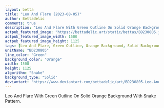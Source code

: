```yaml
---
layout: betta
title: "Leo And Flare (2023-08-05)"
author: Bettadelic
comments: true
description: "Leo And Flare With Green Outline On Solid Orange Background With Snake Pattern."
actpub_featured_image: "https://bettadelic.art/static/bettas/BD230805.jpg"
actpub_featured_image_width: 1500
actpub_featured_image_height: 1125
tags: [Leo And Flare, Green Outline, Orange Background, Solid Background Pattern, Snake Pattern, August 2023]
unitName: "BD230805"
line_color: "Green"
background_color: "Orange"
width: 1500
height: 1125
algorithm: "Snake"
background_type: "Solid"
deviantart: "https://www.deviantart.com/bettadelic/art/BD230805-Leo-And-Flare-2023-08-05-975654497"
---
```


Leo And Flare With Green Outline On Solid Orange Background With Snake Pattern.
